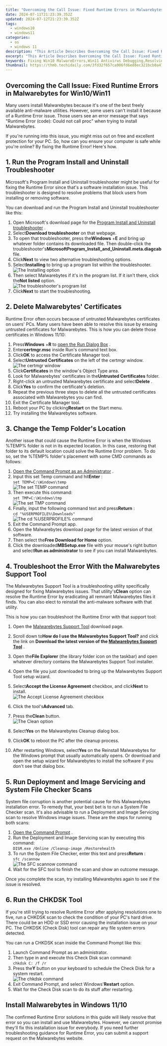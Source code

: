 ```yaml
---
title: "Overcoming the Call Issue: Fixed Runtime Errors in Malwarebytes for Win10/Win11"
date: 2024-07-11T21:23:39.352Z
updated: 2024-07-12T21:23:39.352Z
tags:
  - windows10
  - windows11
categories:
  - os
  - windows 11
description: "This Article Describes Overcoming the Call Issue: Fixed Runtime Errors in Malwarebytes for Win10/Win11"
excerpt: "This Article Describes Overcoming the Call Issue: Fixed Runtime Errors in Malwarebytes for Win10/Win11"
keywords: Fixing Win10 MalwareErrors,Win11 Antivirus Debugging,Resolving Call Issue Win10,Malwarebytes Runtime Fix,Overcoming Windows Call Errors,Dealing with Malwarefix Crashes,Eradicating Win11 Bug Issues
thumbnail: https://thmb.techidaily.com/3fd32f657ca906fd6ed8ec321bcb0a471e050e9fdbe1e0332d4aba568afc6cd5.jpg
---
```


## Overcoming the Call Issue: Fixed Runtime Errors in Malwarebytes for Win10/Win11

 Many users install Malwarebytes because it's one of the best freely available anti-malware utilities. However, some users can't install it because of a Runtime Error issue. Those users see an error message that says "Runtime Error (code): Could not call proc" when trying to install Malwarebytes.

 If you're running into this issue, you might miss out on free and excellent protection for your PC. So, how can you ensure your computer is safe while you're online? By fixing the Runtime Error! Here's how.

## 1\. Run the Program Install and Uninstall Troubleshooter

 Microsoft's Program Install and Uninstall troubleshooter might be useful for fixing the Runtime Error since that's a software installation issue. This troubleshooter is designed to resolve problems that block users from installing or removing software.

 You can download and run the Program Install and Uninstall troubleshooter like this:

1. Open Microsoft's download page for the [Program Install and Uninstall troubleshooter](https://support.microsoft.com/en-us/topic/fix-problems-that-block-programs-from-being-installed-or-removed-cca7d1b6-65a9-3d98-426b-e9f927e1eb4d) .
2. Select**Download troubleshooter** on that webpage.
3. To open that troubleshooter, press the**Windows** +**E** and bring up whatever folder contains its downloaded file. Then double-click the troubleshooter's**MicrosoftProgram\_Install\_and\_Uninstall.meta.diagcab** file.
4. Click**Next** to view two alternative troubleshooting options.
5. Select**Installing** to bring up a program list within the troubleshooter.  
![The Installing option](https://static1.makeuseofimages.com/wordpress/wp-content/uploads/2023/01/installing-option.jpg)
6. Then select Malwarebytes if it's in the program list. If it isn't there, click the**Not listed** option.  
![The troubleshooter's program list](https://static1.makeuseofimages.com/wordpress/wp-content/uploads/2023/01/the-troubleshooter-s-program-list.jpg)
7. Click**Next** to start the troubleshooting.

## 2\. Delete Malwarebytes' Certificates

 Runtime Error often occurs because of untrusted Malwarebytes certificates on users' PCs. Many users have been able to resolve this issue by erasing untrusted certificates for Malwarebytes. This is how you can delete those certificates in Windows 11/10:

1. Press**Windows** +**R** to [open the Run Dialog Box](https://www.makeuseof.com/windows-open-run-command-dialog-box/) .
2. Enter**certmgr.msc** inside Run's command text box.
3. Click**OK** to access the Certificate Manager tool.
4. Select**Untrusted Certificates** on the left of the certmgr window.  
![The certmgr window](https://static1.makeuseofimages.com/wordpress/wp-content/uploads/2023/01/the-certmgr-window.jpg)
5. Click**Certificates** in the window's Object Type area.
6. Look for Malwarebytes' certificates in the**Untrusted Certificates** folder.
7. Right-click an untrusted Malwarebytes certificate and select**Delete** .
8. Click**Yes** to confirm the certificate's deletion.
9. Repeat the previous three steps to delete all the untrusted certificates associated with Malwarebytes you can find.
10. Exit the Certificate Manager tool.
11. Reboot your PC by clicking**Restart** on the Start menu.
12. Try installing the Malwarebytes software.

## 3\. Change the Temp Folder's Location

 Another issue that could cause the Runtime Error is when the Windows %TEMP% folder is not in its expected location. In this case, restoring that folder to its default location could solve the Runtime Error problem. To do so, set the %TEMP% folder's placement with some CMD commands as follows:

1. [Open the Command Prompt as an Administrator](https://www.makeuseof.com/windows-run-command-prompt-admin/) .
2. Input this set Temp command and hit**Enter** :  
`set TEMP=C:\Windows\temp`  
![The set TEMP command](https://static1.makeuseofimages.com/wordpress/wp-content/uploads/2023/01/set-temp-command.jpg)
3. Then execute this command:  
`set TMP=C:\Windows\tmp`  
![The set TMP command](https://static1.makeuseofimages.com/wordpress/wp-content/uploads/2023/01/the-set-tmp-command.jpg)
4. Finally, input the following command text and press**Return** :  
`cd "%USERPROFILE%\Downloads"`  
![The cd %USERPROFILE% command](https://static1.makeuseofimages.com/wordpress/wp-content/uploads/2023/01/the-cd-userprofiles-command.jpg)
5. Exit the Command Prompt app.
6. Open the Malwarebytes download page for the latest version of that software.
7. Then select the**Free Download for Home** option.
8. Click the downloaded**MBSetup.exe** file with your mouse's right button and select**Run as administrator** to see if you can install Malwarebytes.

## 4\. Troubleshoot the Error With the Malwarebytes Support Tool

 The Malwarebytes Support Tool is a troubleshooting utility specifically designed for fixing Malwarebytes issues. That utility's**Clean** option can resolve the Runtime Error by eradicating all remnant Malwarebytes files it finds. You can also elect to reinstall the anti-malware software with that utility.

 This is how you can troubleshoot the Runtime Error with that support tool:

1. Open the [Malwarebytes Support Tool](https://support.malwarebytes.com/hc/en-us/articles/360038524914-Malwarebytes-Support-Tool-FAQs) download page.
2. Scroll down to**How do I use the Malwarebytes Support Tool?** and click the link on **Download the latest version of the [Malwarebytes Support Tool](https://downloads.malwarebytes.com/file/mbst)**  .
3. Open the**File Explorer** (the library folder icon on the taskbar) and open whatever directory contains the Malwarebytes Support Tool installer.
4. Open the file you just downloaded to bring up the Malwarebytes Support Tool setup wizard.
5. Select**Accept the License Agreement** checkbox, and click**Next** to install.  
![The Accept License Agreement checkbox](https://static1.makeuseofimages.com/wordpress/wp-content/uploads/2023/01/the-accept-license-agreement-option.jpg)

1. Click the tool's**Advanced** tab.
2. Press the**Clean** button.  
![The Clean option](https://static1.makeuseofimages.com/wordpress/wp-content/uploads/2023/01/the-clean-option.jpg)
3. Select**Yes** on the Malwarebytes Cleanup dialog box.
4. Click**OK** to reboot the PC after the cleanup process.
5. After restarting Windows, select**Yes** on the Reinstall Malwarebytes for the Windows prompt that usually automatically opens. Or download and open the setup wizard for Malwarebytes to install the software if you don't see that dialog box.

## 5\. Run Deployment and Image Servicing and System File Checker Scans

 System file corruption is another potential cause for this Malwarebytes installation error. To remedy that, your best bet is to run a System File Checker scan. It's also advisable to run a Deployment and Image Servicing scan to resolve Windows image issues. These are the steps for running both scans:

1. [Open the Command Prompt](https://www.makeuseof.com/windows-11-open-command-prompt/#open-the-command-prompt-via-the-start-menu) .
2. Run the Deployment and Image Servicing scan by executing this command:  
`DISM.exe /Online /Cleanup-image /Restorehealth`
3. To run the System File Checker, enter this text and press**Return** :  
`sfc /scannow`  
![The SFC scannow command](https://static1.makeuseofimages.com/wordpress/wp-content/uploads/2023/01/the-sfc-scannow-command.jpg)
4. Wait for the SFC tool to finish the scan and show an outcome message.

 Once you complete the scan, try installing Malwarebytes again to see if the issue is resolved.

## 6\. Run the CHKDSK Tool

 If you're still trying to resolve Runtime Error after applying resolutions one to five, run a CHKDSK scan to check the condition of your PC's hard drive. There could be an HDD or SSD error causing the installation issue on your PC. The CHKDSK (Check Disk) tool can repair any file system errors detected.

You can run a CHKDSK scan inside the Command Prompt like this:

1. Launch Command Prompt as an administrator.
2. Then type in and execute this Check Disk scan command:  
`chkdsk C: /f /r`
3. Press the**Y** button on your keyboard to schedule the Check Disk for a system restart.  
![The chkdsk command](https://static1.makeuseofimages.com/wordpress/wp-content/uploads/2023/01/the-chkdsk-command.jpg)
4. Exit Command Prompt, and select Windows'**Restart** option.
5. Wait for the Check Disk scan to do its stuff after restarting.

## Install Malwarebytes in Windows 11/10

 The confirmed Runtime Error solutions in this guide will likely resolve that error so you can install and use Malwarebytes. However, we cannot promise they'll fix this installation issue for everybody. If you need further troubleshooting guidance for Runtime Error, you can submit a support request on the Malwarebytes website.

<ins class="adsbygoogle"
     style="display:block"
     data-ad-format="autorelaxed"
     data-ad-client="ca-pub-7571918770474297"
     data-ad-slot="1223367746"></ins>



<ins class="adsbygoogle"
     style="display:block"
     data-ad-client="ca-pub-7571918770474297"
     data-ad-slot="8358498916"
     data-ad-format="auto"
     data-full-width-responsive="true"></ins>




